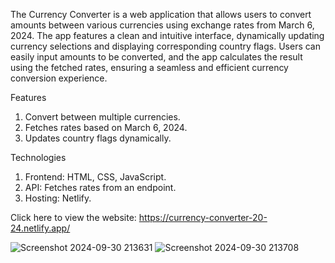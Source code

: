 The Currency Converter is a web application that allows users to convert amounts between various currencies using exchange rates from March 6, 2024. The app features a clean and intuitive interface, dynamically updating currency selections and displaying corresponding country flags. Users can easily input amounts to be converted, and the app calculates the result using the fetched rates, ensuring a seamless and efficient currency conversion experience.

Features
1. Convert between multiple currencies.
2. Fetches rates based on March 6, 2024.
3. Updates country flags dynamically.

Technologies
1. Frontend: HTML, CSS, JavaScript.
2. API: Fetches rates from an endpoint.
3. Hosting: Netlify.

Click here to view the website: https://currency-converter-20-24.netlify.app/

![Screenshot 2024-09-30 213631](https://github.com/user-attachments/assets/578fe24b-9f5b-4d98-8338-a6411977ba3a)
![Screenshot 2024-09-30 213708](https://github.com/user-attachments/assets/dbed4457-2b7f-463d-9ce7-c72b6b9ca5ad)
